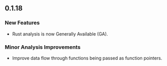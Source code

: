 ## 0.1.18

### New Features

* Rust analysis is now Generally Available (GA).

### Minor Analysis Improvements

* Improve data flow through functions being passed as function pointers. 
